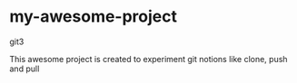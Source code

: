 # my-awesome-project
git3

This awesome project is created to experiment git notions like clone, push and pull
